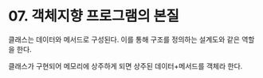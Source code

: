 # 07. 객체지향 프로그램의 본질

클래스는 데이터와 메서드로 구성된다. 이를 통해 구조를 정의하는 설계도와 같은 역할을 한다. 

클래스가 구현되어 메모리에 상주하게 되면 상주된 데이터+메서드를 객체라 한다.

